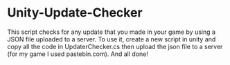 # Unity-Update-Checker
This script checks for any update that you made in your game by using a JSON file uploaded to a server. To use it, create a new script in unity and copy all the code in UpdaterChecker.cs then upload the json file to a server (for my game I used pastebin.com). And all done!

